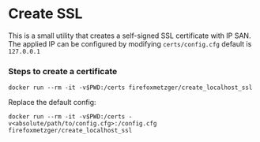 # Create SSL

This is a small utility that creates a self-signed SSL certificate with IP SAN.
The applied IP can be configured by modifying `certs/config.cfg` default is
`127.0.0.1`

### Steps to create a certificate

```
docker run --rm -it -v$PWD:/certs firefoxmetzger/create_localhost_ssl
```

Replace the default config:
```
docker run --rm -it -v$PWD:/certs -v<absolute/path/to/config.cfg>:/config.cfg firefoxmetzger/create_localhost_ssl
```
